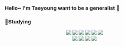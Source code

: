 ### Hello~ I'm Taeyoung want to be a generalist 👋

<!--
**xodud3008/xodud3008** is a ✨ _special_ ✨ repository because its `README.md` (this file) appears on your GitHub profile.

Here are some ideas to get you started:

- 🔭 I’m currently working on ...
- 🌱 I’m currently learning ...
- 👯 I’m looking to collaborate on ...
- 🤔 I’m looking for help with ...
- 💬 Ask me about ...
- 📫 How to reach me: ...
- 😄 Pronouns: ...
- ⚡ Fun fact: ...
-->
###  :muscle:Studying

<p align ="center">
<img src="https://img.shields.io/badge/HTML5-E34F26?style=flat-square&logo=HTML5&logoColor=white" />
<img src="https://img.shields.io/badge/CSS3-1572B6?style=flat-square&logo=CSS3&logoColor=white" />
<img src="https://img.shields.io/badge/JavaScript-F7DF1E?style=flat-square&logo=JavaScript&logoColor=white" />
<img src="https://img.shields.io/badge/MySQL-4479A1?style=flat-square&logo=MySQL&logoColor=white" />
<img src="https://img.shields.io/badge/MongoDB-47A248?style=flat-square&logo=MongoDB&logoColor=white" />
<img src="https://img.shields.io/badge/python-3776AB?style=flat-square&logo=python&logoColor=white" />
<br />
<img src="https://img.shields.io/badge/JAVA-007396?style=flat-square&logo=JAVA&logoColor=white" />
<img src="https://img.shields.io/badge/jQuery-0769AD?style=flat-square&logo=jQuery&logoColor=white" />
<img src="https://img.shields.io/badge/Spring-6DB33F?style=flat-square&logo=jQuery&logoColor=white" />
<img src="https://img.shields.io/badge/SpringBoot-6DB33F?style=flat-square&logo=SpringBoot&logoColor=white" />